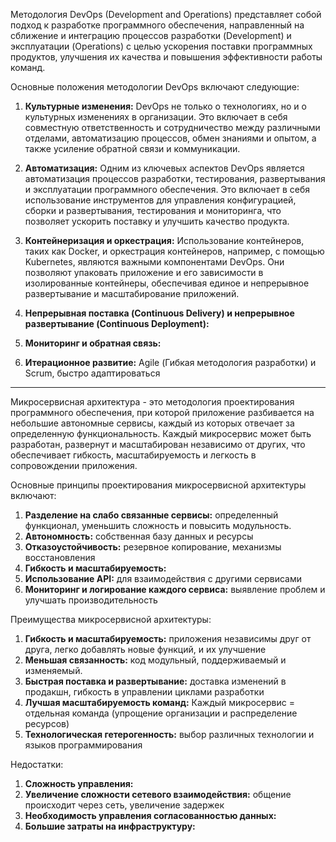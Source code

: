 Методология DevOps (Development and Operations) представляет собой подход к разработке программного обеспечения, направленный на сближение и интеграцию процессов разработки (Development) и эксплуатации (Operations) с целью ускорения поставки программных продуктов, улучшения их качества и повышения эффективности работы команд.

Основные положения методологии DevOps включают следующие:

1. **Культурные изменения:** DevOps не только о технологиях, но и о культурных изменениях в организации. Это включает в себя совместную ответственность и сотрудничество между различными отделами, автоматизацию процессов, обмен знаниями и опытом, а также усиление обратной связи и коммуникации.

2. **Автоматизация:** Одним из ключевых аспектов DevOps является автоматизация процессов разработки, тестирования, развертывания и эксплуатации программного обеспечения. Это включает в себя использование инструментов для управления конфигурацией, сборки и развертывания, тестирования и мониторинга, что позволяет ускорить поставку и улучшить качество продукта.

3. **Контейнеризация и оркестрация:** Использование контейнеров, таких как Docker, и оркестрация контейнеров, например, с помощью Kubernetes, являются важными компонентами DevOps. Они позволяют упаковать приложение и его зависимости в изолированные контейнеры, обеспечивая единое и непрерывное развертывание и масштабирование приложений.

4. **Непрерывная поставка (Continuous Delivery) и непрерывное развертывание (Continuous Deployment):**
5. **Мониторинг и обратная связь:**
6. **Итерационное развитие:** Agile (Гибкая методология разработки) и Scrum, быстро адаптироваться 

---------

Микросервисная архитектура - это методология проектирования программного обеспечения, при которой приложение разбивается на небольшие автономные сервисы, каждый из которых отвечает за определенную функциональность. Каждый микросервис может быть разработан, развернут и масштабирован независимо от других, что обеспечивает гибкость, масштабируемость и легкость в сопровождении приложения.

Основные принципы проектирования микросервисной архитектуры включают:

1. **Разделение на слабо связанные сервисы:** определенный функционал, уменьшить сложность и повысить модульность.
2. **Автономность:** собственная базу данных и ресурсы
3. **Отказоустойчивость:** резервное копирование, механизмы восстановления
4. **Гибкость и масштабируемость:**
5. **Использование API:** для взаимодействия с другими сервисами
6. **Мониторинг и логирование каждого сервиса:** выявление проблем и улучшать производительность

Преимущества микросервисной архитектуры:

1. **Гибкость и масштабируемость:** приложения независимы друг от друга, легко добавлять новые функций, и их улучшение
2. **Меньшая связанность:** код модульный, поддерживаемый и изменяемый.
3. **Быстрая поставка и развертывание:** доставка изменений в продакшн, гибкость в управлении циклами разработки
4. **Лучшая масштабируемость команд:** Каждый микросервис = отдельная команда (упрощение организации и распределение ресурсов)
5. **Технологическая гетерогенность:** выбор различных технологии и языков программирования

Недостатки:

1. **Сложность управления:**
2. **Увеличение сложности сетевого взаимодействия:** общение происходит через сеть, увеличение задержек
3. **Необходимость управления согласованностью данных:** 
4. **Большие затраты на инфраструктуру:**
